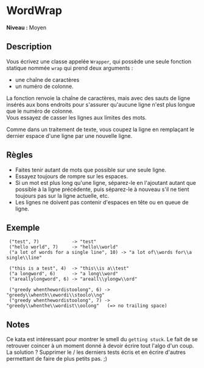 # WordWrap

**Niveau :** Moyen

## Description

Vous écrivez une classe appelée `Wrapper`, qui possède une seule fonction statique nommée `wrap` qui prend deux arguments : 
 - une chaîne de caractères 
 - un numéro de colonne. 

La fonction renvoie la chaîne de caractères, mais avec des sauts de ligne insérés aux bons endroits pour s'assurer qu'aucune ligne n'est plus longue que le numéro de colonne.  
Vous essayez de casser les lignes aux limites des mots.

Comme dans un traitement de texte, vous coupez la ligne en remplaçant le dernier espace d'une ligne par une nouvelle ligne.

## Règles
 - Faites tenir autant de mots que possible sur une seule ligne.
 - Essayez toujours de rompre sur les espaces.
 - Si un mot est plus long qu'une ligne, séparez-le en l'ajoutant autant que possible à la ligne précédente, puis séparez-le à nouveau s'il ne tient toujours pas sur la ligne actuelle, etc.
 - Les lignes ne doivent pas contenir d'espaces en tête ou en queue de ligne.

## Exemple

```
 ("test", 7)            -> "test"
 ("hello world", 7)     -> "hello\\world"
 ("a lot of words for a single line", 10) -> "a lot of\\words for\\a single\\line"

 ("this is a test", 4)  -> "this\\is a\\test"
 ("a longword", 6)      -> "a long\\word"
 ("areallylongword", 6) -> "areall\\ylongw\\ord"
 
 ("greedy whenthewordistoolong", 6) -> "greedy\\whenth\\ewordi\\stoolo\\ng"
 ("greedy whenthewordistoolong", 7) -> "greedy\\whenthe\\wordist\\oolong"   (=> no trailing space)
```
 

## Notes 

Ce kata est intéressant pour montrer le smell du `getting stuck`. Le fait de se retrouver coincer à un moment donné à devoir écrire tout l'algo d'un coup.  
La solution ? Supprimer le / les derniers tests écris et en écrire d'autres permettant de faire de plus petits pas. ;)